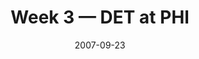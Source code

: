 ---
layout: game
title: Week 3 — DET at PHI
season: 2007
game_id: 2007_03_DET_PHI
week: 3
date: 2007-09-23
home_team: PHI
away_team: DET
final_home: 56
final_away: 21
pbp_url: /assets/data/pbp/2007/2007_03_DET_PHI.csv.gz
---